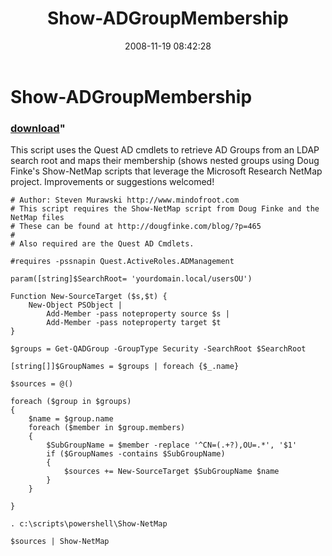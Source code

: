 ﻿---
pid:            684
parent:         0
children:       
poster:         Steven Murawski
title:          Show-ADGroupMembership
date:           2008-11-19 08:42:28
format:         posh
---

# Show-ADGroupMembership

### [download](684.ps1)"

This script uses the Quest AD cmdlets to retrieve AD Groups from an LDAP search root and maps their membership (shows nested groups using Doug Finke's Show-NetMap scripts that leverage the Microsoft Research NetMap project.  Improvements or suggestions welcomed!

```posh
# Author: Steven Murawski http://www.mindofroot.com
# This script requires the Show-NetMap script from Doug Finke and the NetMap files 
# These can be found at http://dougfinke.com/blog/?p=465
# 
# Also required are the Quest AD Cmdlets.

#requires -pssnapin Quest.ActiveRoles.ADManagement

param([string]$SearchRoot= 'yourdomain.local/usersOU')

Function New-SourceTarget ($s,$t) {
	New-Object PSObject |
		Add-Member -pass noteproperty source $s |
		Add-Member -pass noteproperty target $t
}

$groups = Get-QADGroup -GroupType Security -SearchRoot $SearchRoot

[string[]]$GroupNames = $groups | foreach {$_.name}

$sources = @()

foreach ($group in $groups)
{
	$name = $group.name
	foreach ($member in $group.members)
	{
		$SubGroupName = $member -replace '^CN=(.+?),OU=.*', '$1'
		if ($GroupNames -contains $SubGroupName)
		{
			$sources += New-SourceTarget $SubGroupName $name
		}
	}
	
}

. c:\scripts\powershell\Show-NetMap

$sources | Show-NetMap
```
